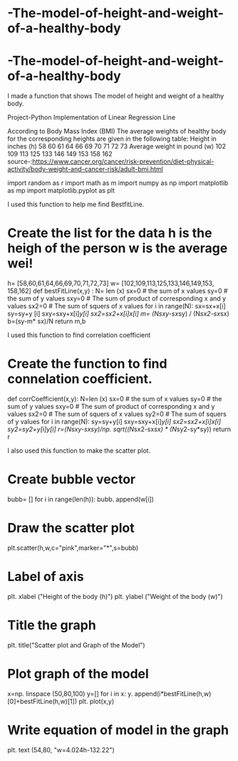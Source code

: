 # -The-model-of-height-and-weight-of-a-healthy-body

# -The-model-of-height-and-weight-of-a-healthy-body
I made a function that shows The model of height and weight of a healthy body.

Project-Python Implementation of Linear Regression Line

According to Body Mass Index (BMI) The average weights of healthy body for the corresponding heights are given in the following table:
Height in inches (h)
58
60
61
64
66
69
70
71
72
73
Average weight in pound (w)
102
109
113
125
133
146
149
153
158
162
source-:https://www.cancer.org/cancer/risk-prevention/diet-physical-activity/body-weight-and-cancer-risk/adult-bmi.html

import random as r
import math as m
import numpy as np
import matplotlib as mp
import matplotlib.pyplot as plt


I used this function to help me find BestfitLine.

# Create the list for the data h is the heigh of the person w is the average wei!
h= [58,60,61,64,66,69,70,71,72,73]
w= [102,109,113,125,133,146,149,153, 158,162]
def bestFitLine(x,y) :
    N= len (x)
    sx=0 # the sum of x values
    sy=0 # the sum of y values
    sxy=0 # The sum of product of corresponding x and y values
    sx2=0 # The sum of squers of x values
    for i in range(N):
        sx=sx+x[i]
        sy=sy+y [i]
        sxy=sxy+x[i]*y[i]
        sx2=sx2+x[i]*x[i]
    m= (N*sxy-sx*sy) / (N*sx2-sx*sx)
    b=(sy-m* sx)/N
    return m,b  


I used this function to find correlation coefficient

# Create the function to find connelation coefficient.
def corrCoefficient(x,y):
    N=len (x)
    sx=0 # the sum of x values
    sy=0 # the sum of y values
    sxy=0 # The sum of product of corresponding x and y values
    sx2=0 # The sum of squers of x values
    sy2=0 # The sum of squers of y values
    for i in range(N):
        sy=sy+y[i]
        sxy=sxy+x[i]*y[i]
        sx2=sx2+x[i]*x[i]
        sy2=sy2+y[i]*y[i]
        r=(N*sxy-sx*sy)/np. sqrt((N*sx2-sx*sx) * (N*sy2-sy*sy))
        return r

I also used this function to make the scatter plot.

# Create bubble vector
bubb= []
for i in range(len(h)):
    bubb. append(w[i])
   
# Draw the scatter plot
plt.scatter(h,w,c="pink",marker="*",s=bubb)
   
# Label of axis
plt. xlabel ("Height of the body (h)")
plt. ylabel ("Weight of the body (w)")
   
# Title the graph
plt. title("Scatter plot and Graph of the Model")
   
# Plot graph of the model
x=np. linspace (50,80,100)
y=[]
for i in x:
        y. append(i*bestFitLine(h,w)[0]+bestFitLine(h,w)[1])
plt. plot(x,y)
       
# Write equation of model in the graph
plt. text (54,80, "w=4.024h-132.22")

